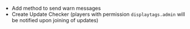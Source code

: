 - Add method to send warn messages
- Create Update Checker (players with permission `displaytags.admin` will be notified upon joining of updates)